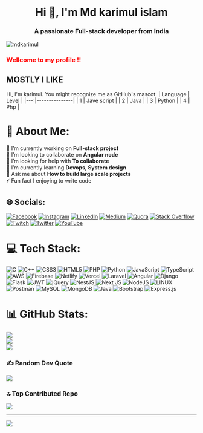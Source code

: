 

<h1 align="center">Hi 👋, I'm Md karimul islam</h1>
<h3 align="center">A passionate Full-stack developer from India</h3>
<p align="left"> <img src="https://komarev.com/ghpvc/?username=mdkarimul&label=Profile%20views&color=0e75b6&style=flat" alt="mdkarimul" /> </p>

<h3 align="left" style="background:accessibility:;color:red;"> Wellcome to my profile !!
</h3>


## MOSTLY I LIKE 
Hi, I'm karimul. You might recognize me as GitHub's mascot.
| Language | Level |
|---:|---------------|
|  1 |    Jave script   |
|  2 |    Java          |
|  3 |    Python        |
|  4 |    Php           | 










# 💫 About Me:
🔭 I’m currently working on __Full-stack project__<br>👯 I’m looking to collaborate on __Angular node__<br>🤝 I’m looking for help with __To collaborate__<br>🌱 I’m currently learning __Devops, System design__<br>💬 Ask me about  __How to build large scale projects__<br>⚡ Fun fact I enjoying to write code


## 🌐 Socials:
[![Facebook](https://img.shields.io/badge/Facebook-%231877F2.svg?logo=Facebook&logoColor=white)](https://facebook.com/https://www.facebook.com/) [![Instagram](https://img.shields.io/badge/Instagram-%23E4405F.svg?logo=Instagram&logoColor=white)](https://instagram.com/https://www.instagram.com/introtographics/) [![LinkedIn](https://img.shields.io/badge/LinkedIn-%230077B5.svg?logo=linkedin&logoColor=white)](https://linkedin.com/in/https://www.linkedin.com/in/md-karimul-islam-83410b1b3/) [![Medium](https://img.shields.io/badge/Medium-12100E?logo=medium&logoColor=white)](https://medium.com/@https://medium.com/@7mdkarimul) [![Quora](https://img.shields.io/badge/Quora-%23B92B27.svg?logo=Quora&logoColor=white)](https://quora.com/profile/https://www.quora.com/profile/MD-Karimul-ISLAM-4) [![Stack Overflow](https://img.shields.io/badge/-Stackoverflow-FE7A16?logo=stack-overflow&logoColor=white)](https://stackoverflow.com/users/https://stackoverflow.com/users/20188813/md-karimul-islam) [![Twitch](https://img.shields.io/badge/Twitch-%239146FF.svg?logo=Twitch&logoColor=white)](https://twitch.tv/https://www.twitch.tv/settings/profile) [![Twitter](https://img.shields.io/badge/Twitter-%231DA1F2.svg?logo=Twitter&logoColor=white)](https://twitter.com/https://twitter.com/introtographics) [![YouTube](https://img.shields.io/badge/YouTube-%23FF0000.svg?logo=YouTube&logoColor=white)](https://youtube.com/@https://www.youtube.com/@mdkarimul8923/streams) 

# 💻 Tech Stack:
![C](https://img.shields.io/badge/c-%2300599C.svg?style=flat&logo=c&logoColor=white) ![C++](https://img.shields.io/badge/c++-%2300599C.svg?style=flat&logo=c%2B%2B&logoColor=white) ![CSS3](https://img.shields.io/badge/css3-%231572B6.svg?style=flat&logo=css3&logoColor=white) ![HTML5](https://img.shields.io/badge/html5-%23E34F26.svg?style=flat&logo=html5&logoColor=white) ![PHP](https://img.shields.io/badge/php-%23777BB4.svg?style=flat&logo=php&logoColor=white) ![Python](https://img.shields.io/badge/python-3670A0?style=flat&logo=python&logoColor=ffdd54) ![JavaScript](https://img.shields.io/badge/javascript-%23323330.svg?style=flat&logo=javascript&logoColor=%23F7DF1E) ![TypeScript](https://img.shields.io/badge/typescript-%23007ACC.svg?style=flat&logo=typescript&logoColor=white) ![AWS](https://img.shields.io/badge/AWS-%23FF9900.svg?style=flat&logo=amazon-aws&logoColor=white) ![Firebase](https://img.shields.io/badge/firebase-%23039BE5.svg?style=flat&logo=firebase) ![Netlify](https://img.shields.io/badge/netlify-%23000000.svg?style=flat&logo=netlify&logoColor=#00C7B7) ![Vercel](https://img.shields.io/badge/vercel-%23000000.svg?style=flat&logo=vercel&logoColor=white) ![Laravel](https://img.shields.io/badge/laravel-%23FF2D20.svg?style=flat&logo=laravel&logoColor=white) ![Angular](https://img.shields.io/badge/angular-%23DD0031.svg?style=flat&logo=angular&logoColor=white) ![Django](https://img.shields.io/badge/django-%23092E20.svg?style=flat&logo=django&logoColor=white) ![Flask](https://img.shields.io/badge/flask-%23000.svg?style=flat&logo=flask&logoColor=white) ![JWT](https://img.shields.io/badge/JWT-black?style=flat&logo=JSON%20web%20tokens) ![jQuery](https://img.shields.io/badge/jquery-%230769AD.svg?style=flat&logo=jquery&logoColor=white) ![NestJS](https://img.shields.io/badge/nestjs-%23E0234E.svg?style=flat&logo=nestjs&logoColor=white) ![Next JS](https://img.shields.io/badge/Next-black?style=flat&logo=next.js&logoColor=white) ![NodeJS](https://img.shields.io/badge/node.js-6DA55F?style=flat&logo=node.js&logoColor=white) ![LINUX](https://img.shields.io/badge/Linux-FCC624?style=flat&logo=linux&logoColor=black) ![Postman](https://img.shields.io/badge/Postman-FF6C37?style=flat&logo=postman&logoColor=white) ![MySQL](https://img.shields.io/badge/mysql-%2300f.svg?style=flat&logo=mysql&logoColor=white) ![MongoDB](https://img.shields.io/badge/MongoDB-%234ea94b.svg?style=flat&logo=mongodb&logoColor=white) ![Java](https://img.shields.io/badge/java-%23ED8B00.svg?style=flat&logo=java&logoColor=white) ![Bootstrap](https://img.shields.io/badge/bootstrap-%23563D7C.svg?style=flat&logo=bootstrap&logoColor=white) ![Express.js](https://img.shields.io/badge/express.js-%23404d59.svg?style=flat&logo=express&logoColor=%2361DAFB)
# 📊 GitHub Stats:
![](https://github-readme-stats.vercel.app/api?username=Mdkarimul&theme=radical&hide_border=false&include_all_commits=true&count_private=true)<br/>
![](https://github-readme-streak-stats.herokuapp.com/?user=Mdkarimul&theme=radical&hide_border=false)<br/>
![](https://github-readme-stats.vercel.app/api/top-langs/?username=Mdkarimul&theme=radical&hide_border=false&include_all_commits=true&count_private=true&layout=compact)

### ✍️ Random Dev Quote
![](https://quotes-github-readme.vercel.app/api?type=horizontal&theme=dark)

### 🔝 Top Contributed Repo
![](https://github-contributor-stats.vercel.app/api?username=Mdkarimul&limit=5&theme=dracula&combine_all_yearly_contributions=true)

---
[![](https://visitcount.itsvg.in/api?id=Mdkarimul&icon=2&color=9)](https://visitcount.itsvg.in)

<!-- Proudly created with GPRM ( https://gprm.itsvg.in ) -->


